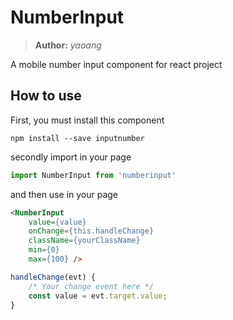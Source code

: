 # NumberInput  
> **Author:** _yaoang_


A mobile number input component for react project  

## How to use  
First, you must install this component  
```
npm install --save inputnumber
```  
secondly import in your page  
```javascript
import NumberInput from 'numberinput'
```
and then use in your page
```HTML
<NumberInput 
    value={value} 
    onChange={this.handleChange}
    className={yourClassName}
    min={0}
    max={100} />
```
```javascript
handleChange(evt) {
    /* Your change event here */
    const value = evt.target.value;
}
```
